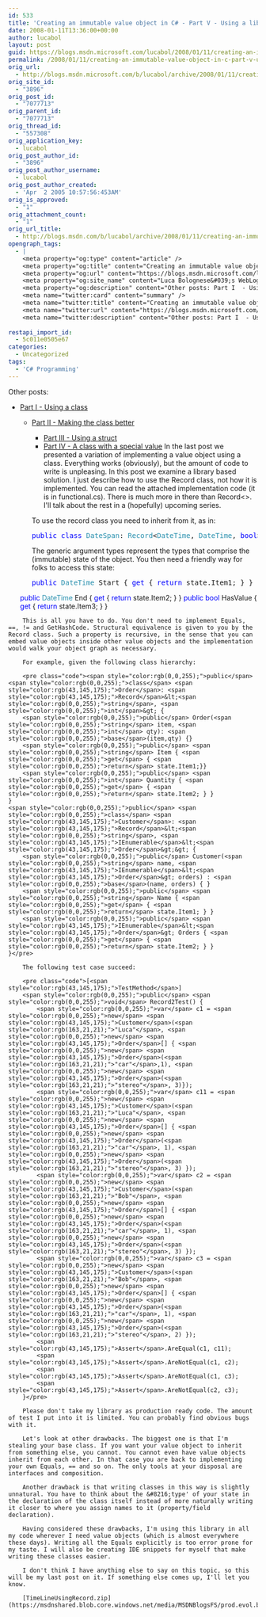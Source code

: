 ```yaml
---
id: 533
title: 'Creating an immutable value object in C# - Part V - Using a library'
date: 2008-01-11T13:36:00+00:00
author: lucabol
layout: post
guid: https://blogs.msdn.microsoft.com/lucabol/2008/01/11/creating-an-immutable-value-object-in-c-part-v-using-a-library/
permalink: /2008/01/11/creating-an-immutable-value-object-in-c-part-v-using-a-library/
orig_url:
  - http://blogs.msdn.microsoft.com/b/lucabol/archive/2008/01/11/creating-an-immutable-value-object-in-c-part-v-using-a-library.aspx
orig_site_id:
  - "3896"
orig_post_id:
  - "7077713"
orig_parent_id:
  - "7077713"
orig_thread_id:
  - "557308"
orig_application_key:
  - lucabol
orig_post_author_id:
  - "3896"
orig_post_author_username:
  - lucabol
orig_post_author_created:
  - 'Apr  2 2005 10:57:56:453AM'
orig_is_approved:
  - "1"
orig_attachment_count:
  - "1"
orig_url_title:
  - http://blogs.msdn.com/b/lucabol/archive/2008/01/11/creating-an-immutable-value-object-in-c-part-v-using-a-library.aspx
opengraph_tags:
  - |
    <meta property="og:type" content="article" />
    <meta property="og:title" content="Creating an immutable value object in C#  - Part V  - Using a library" />
    <meta property="og:url" content="https://blogs.msdn.microsoft.com/lucabol/2008/01/11/creating-an-immutable-value-object-in-c-part-v-using-a-library/" />
    <meta property="og:site_name" content="Luca Bolognese&#039;s WebLog" />
    <meta property="og:description" content="Other posts: Part I  - Using a class Part II  - Making the class better Part III  - Using a struct Part IV  - A class with a special value In the last post we presented a variation of implementing a value object using a class. Everything works (obviously), but the amount of code to..." />
    <meta name="twitter:card" content="summary" />
    <meta name="twitter:title" content="Creating an immutable value object in C#  - Part V  - Using a library" />
    <meta name="twitter:url" content="https://blogs.msdn.microsoft.com/lucabol/2008/01/11/creating-an-immutable-value-object-in-c-part-v-using-a-library/" />
    <meta name="twitter:description" content="Other posts: Part I  - Using a class Part II  - Making the class better Part III  - Using a struct Part IV  - A class with a special value In the last post we presented a variation of implementing a value object using a class. Everything works (obviously), but the amount of code to..." />
    
restapi_import_id:
  - 5c011e0505e67
categories:
  - Uncategorized
tags:
  - 'C# Programming'
---
```

Other posts:

  * [Part I  - Using a class](http://blogs.msdn.com/lucabol/archive/2007/12/03/creating-an-immutable-value-object-in-c-part-i-using-a-class.aspx) 
      * [Part II  - Making the class better](http://blogs.msdn.com/lucabol/archive/2007/12/06/creating-an-immutable-value-object-in-c-part-ii-making-the-class-better.aspx) 
          * [Part III  - Using a struct](http://blogs.msdn.com/lucabol/archive/2007/12/24/creating-an-immutable-value-object-in-c-part-iii-using-a-struct.aspx)
          * [Part IV  - A class with a special value](http://blogs.msdn.com/lucabol/)
        In the last post we presented a variation of implementing a value object using a class. Everything works (obviously), but the amount of code to write is unpleasing. In this post we examine a library based solution. I just describe how to use the Record class, not how it is implemented. You can read the attached implementation code (it is in functional.cs). There is much more in there than Record<>. I'll talk about the rest in a (hopefully) upcoming series.
        
        To use the record class you need to inherit from it, as in:
        
        <pre class="code"><span style="color:rgb(0,0,255);">public</span> <span style="color:rgb(0,0,255);">class</span> <span style="color:rgb(43,145,175);">DateSpan</span>: <span style="color:rgb(43,145,175);">Record</span>&lt;<span style="color:rgb(43,145,175);">DateTime</span>, <span style="color:rgb(43,145,175);">DateTime</span>, <span style="color:rgb(0,0,255);">bool</span>&gt; {...}</pre>
        
        The generic argument types represent the types that comprise the (immutable) state of the object. You then need a friendly way for folks to access this state:
        
        <pre class="code"><span style="color:rgb(0,0,255);">public</span> <span style="color:rgb(43,145,175);">DateTime</span> Start { <span style="color:rgb(0,0,255);">get</span> { <span style="color:rgb(0,0,255);">return</span> state.Item1; } }
    <span style="color:rgb(0,0,255);">public</span> <span style="color:rgb(43,145,175);">DateTime</span> End { <span style="color:rgb(0,0,255);">get</span> { <span style="color:rgb(0,0,255);">return</span> state.Item2; } }
    <span style="color:rgb(0,0,255);">public</span> <span style="color:rgb(0,0,255);">bool</span> HasValue { <span style="color:rgb(0,0,255);">get</span> { <span style="color:rgb(0,0,255);">return</span> state.Item3; } }
</pre>
        
        This is all you have to do. You don't need to implement Equals, ==, != and GetHashCode. Structural equivalence is given to you by the Record class. Such a property is recursive, in the sense that you can embed value objects inside other value objects and the implementation would walk your object graph as necessary.
        
        For example, given the following class hierarchy:
        
        <pre class="code"><span style="color:rgb(0,0,255);">public</span> <span style="color:rgb(0,0,255);">class</span> <span style="color:rgb(43,145,175);">Order</span>: <span style="color:rgb(43,145,175);">Record</span>&lt;<span style="color:rgb(0,0,255);">string</span>, <span style="color:rgb(0,0,255);">int</span>&gt; {
        <span style="color:rgb(0,0,255);">public</span> Order(<span style="color:rgb(0,0,255);">string</span> item, <span style="color:rgb(0,0,255);">int</span> qty): <span style="color:rgb(0,0,255);">base</span>(item,qty) {}
        <span style="color:rgb(0,0,255);">public</span> <span style="color:rgb(0,0,255);">string</span> Item { <span style="color:rgb(0,0,255);">get</span> { <span style="color:rgb(0,0,255);">return</span> state.Item1;}}
        <span style="color:rgb(0,0,255);">public</span> <span style="color:rgb(0,0,255);">int</span> Quantity { <span style="color:rgb(0,0,255);">get</span> { <span style="color:rgb(0,0,255);">return</span> state.Item2; } }
    }
    <span style="color:rgb(0,0,255);">public</span> <span style="color:rgb(0,0,255);">class</span> <span style="color:rgb(43,145,175);">Customer</span>: <span style="color:rgb(43,145,175);">Record</span>&lt;<span style="color:rgb(0,0,255);">string</span>, <span style="color:rgb(43,145,175);">IEnumerable</span>&lt;<span style="color:rgb(43,145,175);">Order</span>&gt;&gt; {
        <span style="color:rgb(0,0,255);">public</span> Customer(<span style="color:rgb(0,0,255);">string</span> name, <span style="color:rgb(43,145,175);">IEnumerable</span>&lt;<span style="color:rgb(43,145,175);">Order</span>&gt; orders) : <span style="color:rgb(0,0,255);">base</span>(name, orders) { }
        <span style="color:rgb(0,0,255);">public</span> <span style="color:rgb(0,0,255);">string</span> Name { <span style="color:rgb(0,0,255);">get</span> { <span style="color:rgb(0,0,255);">return</span> state.Item1; } }
        <span style="color:rgb(0,0,255);">public</span> <span style="color:rgb(43,145,175);">IEnumerable</span>&lt;<span style="color:rgb(43,145,175);">Order</span>&gt; Orders { <span style="color:rgb(0,0,255);">get</span> { <span style="color:rgb(0,0,255);">return</span> state.Item2; } }
    }</pre>
        
        The following test case succeed:
        
        <pre class="code">[<span style="color:rgb(43,145,175);">TestMethod</span>]
        <span style="color:rgb(0,0,255);">public</span> <span style="color:rgb(0,0,255);">void</span> Record2Test() {
            <span style="color:rgb(0,0,255);">var</span> c1 = <span style="color:rgb(0,0,255);">new</span> <span style="color:rgb(43,145,175);">Customer</span>(<span style="color:rgb(163,21,21);">"Luca"</span>, <span style="color:rgb(0,0,255);">new</span> <span style="color:rgb(43,145,175);">Order</span>[] { <span style="color:rgb(0,0,255);">new</span> <span style="color:rgb(43,145,175);">Order</span>(<span style="color:rgb(163,21,21);">"car"</span>,1), <span style="color:rgb(0,0,255);">new</span> <span style="color:rgb(43,145,175);">Order</span>(<span style="color:rgb(163,21,21);">"stereo"</span>, 3)});
            <span style="color:rgb(0,0,255);">var</span> c11 = <span style="color:rgb(0,0,255);">new</span> <span style="color:rgb(43,145,175);">Customer</span>(<span style="color:rgb(163,21,21);">"Luca"</span>, <span style="color:rgb(0,0,255);">new</span> <span style="color:rgb(43,145,175);">Order</span>[] { <span style="color:rgb(0,0,255);">new</span> <span style="color:rgb(43,145,175);">Order</span>(<span style="color:rgb(163,21,21);">"car"</span>, 1), <span style="color:rgb(0,0,255);">new</span> <span style="color:rgb(43,145,175);">Order</span>(<span style="color:rgb(163,21,21);">"stereo"</span>, 3) });
            <span style="color:rgb(0,0,255);">var</span> c2 = <span style="color:rgb(0,0,255);">new</span> <span style="color:rgb(43,145,175);">Customer</span>(<span style="color:rgb(163,21,21);">"Bob"</span>, <span style="color:rgb(0,0,255);">new</span> <span style="color:rgb(43,145,175);">Order</span>[] { <span style="color:rgb(0,0,255);">new</span> <span style="color:rgb(43,145,175);">Order</span>(<span style="color:rgb(163,21,21);">"car"</span>, 1), <span style="color:rgb(0,0,255);">new</span> <span style="color:rgb(43,145,175);">Order</span>(<span style="color:rgb(163,21,21);">"stereo"</span>, 3) });
            <span style="color:rgb(0,0,255);">var</span> c3 = <span style="color:rgb(0,0,255);">new</span> <span style="color:rgb(43,145,175);">Customer</span>(<span style="color:rgb(163,21,21);">"Bob"</span>, <span style="color:rgb(0,0,255);">new</span> <span style="color:rgb(43,145,175);">Order</span>[] { <span style="color:rgb(0,0,255);">new</span> <span style="color:rgb(43,145,175);">Order</span>(<span style="color:rgb(163,21,21);">"car"</span>, 1), <span style="color:rgb(0,0,255);">new</span> <span style="color:rgb(43,145,175);">Order</span>(<span style="color:rgb(163,21,21);">"stereo"</span>, 2) });
            <span style="color:rgb(43,145,175);">Assert</span>.AreEqual(c1, c11);
            <span style="color:rgb(43,145,175);">Assert</span>.AreNotEqual(c1, c2);
            <span style="color:rgb(43,145,175);">Assert</span>.AreNotEqual(c1, c3);
            <span style="color:rgb(43,145,175);">Assert</span>.AreNotEqual(c2, c3);
        }</pre>
        
        Please don't take my library as production ready code. The amount of test I put into it is limited. You can probably find obvious bugs with it. 
        
        Let's look at other drawbacks. The biggest one is that I'm stealing your base class. If you want your value object to inherit from something else, you cannot. You cannot even have value objects inherit from each other. In that case you are back to implementing your own Equals, == and so on. The only tools at your disposal are interfaces and composition.
        
        Another drawback is that writing classes in this way is slightly unnatural. You have to think about the &#8216;type' of your state in the declaration of the class itself instead of more naturally writing it closer to where you assign names to it (property/field declaration).
        
        Having considered these drawbacks, I'm using this library in all my code wherever I need value objects (which is almost everywhere these days). Writing all the Equals explicitly is too error prone for my taste. I will also be creating IDE snippets for myself that make writing these classes easier.
        
        I don't think I have anything else to say on this topic, so this will be my last post on it. If something else comes up, I'll let you know.
        
        [TimeLineUsingRecord.zip](https://msdnshared.blob.core.windows.net/media/MSDNBlogsFS/prod.evol.blogs.msdn.com/CommunityServer.Components.PostAttachments/00/07/07/77/13/TimeLineUsingRecord.zip)